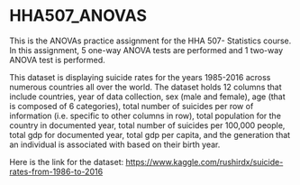 # HHA507_ANOVAS
This is the ANOVAs practice assignment for the HHA 507- Statistics course.
In this assignment, 5 one-way ANOVA tests are performed and 1 two-way ANOVA test is performed. 

This dataset is displaying suicide rates for the years 1985-2016 across numerous countries all over the world. 
The dataset holds 12 columns that include countries, year of data collection, sex (male and female), age (that is composed of 6 categories), 
total number of suicides per row of information (i.e. specific to other columns in row), total population for the country in 
documented year, total number of suicides per 100,000 people, total gdp for documented year, total gdp per capita, 
and the generation that an individual is associated with based on their birth year. 

Here is the link for the dataset: https://www.kaggle.com/rushirdx/suicide-rates-from-1986-to-2016 


